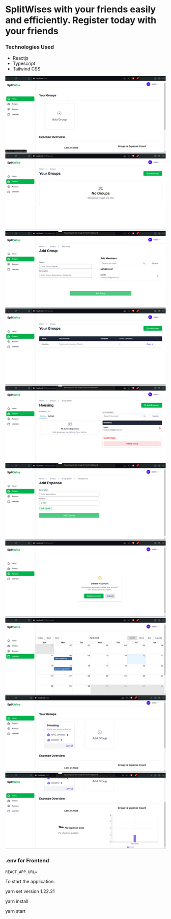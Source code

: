 # SplitWises with your friends easily and efficiently. Register today with your friends

### Technologies Used

- Reactjs
- Typescript
- Tailwind CSS

![Image 1](src/images/1.png)
![Image 2](src/images/2.png)
![Image 3](src/images/3.png)
![Image 4](src/images/4.png)
![Image 5](src/images/5.png)
![Image 6](src/images/6.png)
![Image 7](src/images/7.png)
![Image 8](src/images/8.png)
![Image 9](src/images/9.png)
![Image 10](src/images/10.png)

### .env for Frontend

```
REACT_APP_URL=
```
To start the application:

yarn set version 1.22.21

yarn install

yarn start

